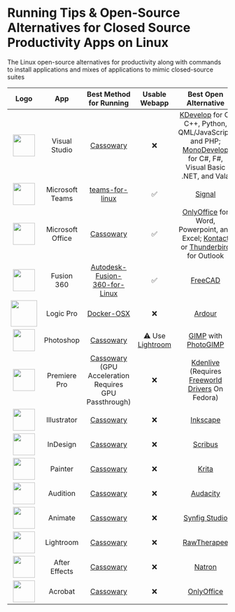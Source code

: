 #  Running Tips & Open-Source Alternatives for Closed Source Productivity Apps on Linux
The Linux open-source alternatives for productivity along with commands to install applications and mixes of applications to mimic closed-source suites

| Logo | App | Best Method for Running | Usable Webapp | Best Open Alternative |
|:---:|:---:|:---:|:---:|:---:|
| <img src="https://gdm-catalog-fmapi-prod.imgix.net/ProductLogo/1b6d695a-be0d-4aaf-920f-675585b5bb9c.png?auto=format&ixlib=react-9.0.3&w=1074" width="50"> | Visual Studio | [Cassowary](https://github.com/casualsnek/cassowary) | ❌ | [KDevelop](https://kdevelop.org/) for C, C++, Python, QML/JavaScript, and PHP; [MonoDevelop](https://www.monodevelop.com/) for C#, F#, Visual Basic .NET, and Vala|
| <img src="https://iconape.com/wp-content/png_logo_vector/microsoft-teams.png" width="50"> | Microsoft Teams | [teams-for-linux](https://github.com/IsmaelMartinez/teams-for-linux) | ✅ | [Signal](https://flathub.org/apps/org.signal.Signal) |
| <img src="https://clipground.com/images/clipart-no-office-2013-7.png" height="50"> | Microsoft Office | [Cassowary](https://github.com/casualsnek/cassowary) | ✅ | [OnlyOffice](https://www.onlyoffice.com/) for Word, Powerpoint, and Excel; [Kontact](https://kontact.kde.org/) or [Thunderbird](https://www.thunderbird.net/en-US/) for Outlook |
| <img src="https://cdn.shopify.com/s/files/1/0246/0798/1613/products/autodesk-fusion-360-small-social-400_2000x.png?v=1650012030" width="50"> | Fusion 360 | [Autodesk-Fusion-360-for-Linux](https://github.com/cryinkfly/Autodesk-Fusion-360-for-Linux) | ✅ | [FreeCAD](https://www.freecad.org/index.php) |
| <img src="https://cdn.jim-nielsen.com/macos/1024/logic-pro-2020-12-10.png" width="60"> | Logic Pro | [Docker-OSX](https://github.com/sickcodes/Docker-OSX) | ❌ | [Ardour](https://ardour.org/)
| <img src="https://www.adobe.com/content/dam/cc/icons/photoshop.svg" width="50"> | Photoshop | [Cassowary](https://github.com/casualsnek/cassowary) | ⚠ Use [Lightroom](https://lightroom.adobe.com/) | [GIMP](https://www.gimp.org/) with [PhotoGIMP](https://github.com/Diolinux/PhotoGIMP)|
| <img src="https://www.adobe.com/content/dam/cc/icons/premiere.svg" width="50"> | Premiere Pro | [Cassowary](https://github.com/casualsnek/cassowary) (GPU Acceleration Requires GPU Passthrough) | ❌ | [Kdenlive](https://kdenlive.org/en/) (Requires [Freeworld Drivers](/pages/micropages/Kdenlive%20Hardware%20Acceleration%20on%20Fedora.md) On Fedora) |
| <img src="https://www.adobe.com/content/dam/cc/icons/illustrator.svg" width="50"> | Illustrator | [Cassowary](https://github.com/casualsnek/cassowary) | ❌ | [Inkscape](https://inkscape.org/) |
| <img src="https://www.adobe.com/content/dam/cc/icons/indesign.svg" width="50"> | InDesign | [Cassowary](https://github.com/casualsnek/cassowary) | ❌ | [Scribus](https://www.scribus.net/) |
| <img src="https://www.adobe.com/content/dam/cc/icons/pt_appicon_256.svg" width="50"> | Painter | [Cassowary](https://github.com/casualsnek/cassowary) | ❌ | [Krita](https://krita.org/) |
| <img src="https://www.adobe.com/content/dam/shared/images/product-icons/svg/audition.svg" width="50"> | Audition | [Cassowary](https://github.com/casualsnek/cassowary) | ❌ | [Audacity](https://www.audacityteam.org/) |
| <img src="https://www.adobe.com/content/dam/shared/images/product-icons/svg/animate.svg" width="50"> | Animate | [Cassowary](https://github.com/casualsnek/cassowary) | ❌ | [Synfig Studio](https://synfig.gumroad.com/l/synfig) |
| <img src="https://www.adobe.com/content/dam/shared/images/product-icons/svg/lightroom.svg" width="50"> | Lightroom | [Cassowary](https://github.com/casualsnek/cassowary) | ❌ | [RawTherapee](https://rawtherapee.com/) |
| <img src="https://www.adobe.com/content/dam/shared/images/product-icons/svg/after-effects.svg" width="50"> | After Effects | [Cassowary](https://github.com/casualsnek/cassowary) | ❌ | [Natron](https://natrongithub.github.io/) |
| <img src="https://www.adobe.com/content/dam/shared/images/product-icons/svg/acrobat.svg" width="50"> | Acrobat |  [Cassowary](https://github.com/casualsnek/cassowary) | ❌ | [OnlyOffice](https://www.onlyoffice.com/) |
